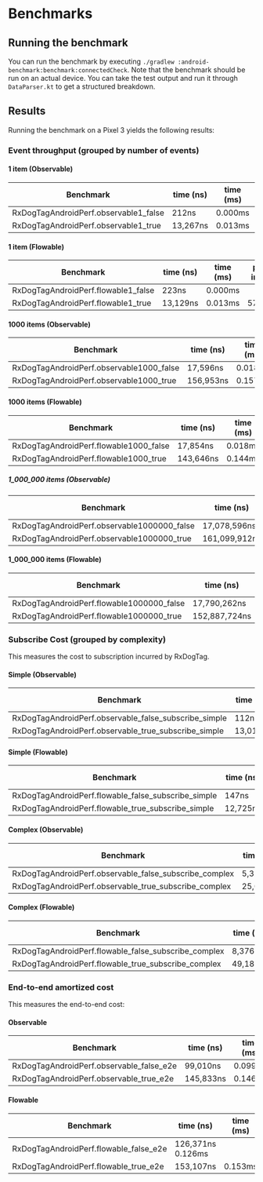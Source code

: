 # Benchmarks

## Running the benchmark

You can run the benchmark by executing `./gradlew :android-benchmark:benchmark:connectedCheck`. Note that the benchmark should be run on an actual device.
You can take the test output and run it through `DataParser.kt` to get a structured breakdown.

## Results

Running the benchmark on a Pixel 3 yields the following results:

### Event throughput (grouped by number of events)

#### 1 item (Observable)
| Benchmark | time (ns) | time (ms) | percent increase |
|----------|------------|-----------|------------------|
|RxDogTagAndroidPerf.observable1_false | 212ns | 0.000ms|
|RxDogTagAndroidPerf.observable1_true | 13,267ns | 0.013ms | 6158.02% |

#### 1 item (Flowable)
| Benchmark | time (ns) | time (ms) | percent increase |
|----------|------------|-----------|------------------|
| RxDogTagAndroidPerf.flowable1_false | 223ns | 0.000ms |
| RxDogTagAndroidPerf.flowable1_true | 13,129ns | 0.013ms | 5787.44% |

#### 1000 items (Observable)
| Benchmark | time (ns) | time (ms) | percent increase |
|---------- |-----------|-----------|------------------|
| RxDogTagAndroidPerf.observable1000_false | 17,596ns | 0.018ms
| RxDogTagAndroidPerf.observable1000_true | 156,953ns | 0.157ms | 791.98%

#### 1000 items (Flowable)
| Benchmark | time (ns) | time (ms) | percent increase |
|---------- |-----------|-----------|------------------|
| RxDogTagAndroidPerf.flowable1000_false | 17,854ns | 0.018ms
| RxDogTagAndroidPerf.flowable1000_true | 143,646ns | 0.144ms | 704.56%

##### 1_000_000 items (Observable)
| Benchmark | time (ns) | time (ms) | percent increase |
|---------- |-----------|-----------|------------------|
| RxDogTagAndroidPerf.observable1000000_false | 17,078,596ns | 17.079ms
| RxDogTagAndroidPerf.observable1000000_true | 161,099,912ns | 161.100ms | 843.29%

#### 1_000_000 items (Flowable)
| Benchmark | time (ns) | time (ms) | percent increase |
|---------- |-----------|-----------|------------------|
| RxDogTagAndroidPerf.flowable1000000_false | 17,790,262ns | 17.790ms
| RxDogTagAndroidPerf.flowable1000000_true | 152,887,724ns | 152.888ms | 759.39%

### Subscribe Cost (grouped by complexity)

This measures the cost to subscription incurred by RxDogTag.

#### Simple (Observable)
| Benchmark | time (ns) | time (ms) | percent increase |
|---------- |-----------|-----------|------------------|
| RxDogTagAndroidPerf.observable_false_subscribe_simple | 112ns | 0.000ms
| RxDogTagAndroidPerf.observable_true_subscribe_simple | 13,017ns | 0.013ms | 11522.32%

#### Simple (Flowable)
| Benchmark | time (ns) | time (ms) | percent increase |
|---------- |-----------|-----------|------------------|
| RxDogTagAndroidPerf.flowable_false_subscribe_simple | 147ns | 0.000ms
| RxDogTagAndroidPerf.flowable_true_subscribe_simple | 12,725ns | 0.013ms | 8556.46%

#### Complex (Observable)
| Benchmark | time (ns) | time (ms) | percent increase |
|---------- |-----------|-----------|------------------|
| RxDogTagAndroidPerf.observable_false_subscribe_complex | 5,322ns | 0.005ms
| RxDogTagAndroidPerf.observable_true_subscribe_complex | 25,046ns | 0.025ms | 370.61%

#### Complex (Flowable)
| Benchmark | time (ns) | time (ms) | percent increase |
|---------- |-----------|-----------|------------------|
| RxDogTagAndroidPerf.flowable_false_subscribe_complex | 8,376ns | 0.008ms
| RxDogTagAndroidPerf.flowable_true_subscribe_complex | 49,184ns | 0.049ms | 487.20%

### End-to-end amortized cost

This measures the end-to-end cost:

#### Observable
| Benchmark | time (ns) | time (ms) | percent increase |
|---------- |-----------|-----------|------------------|
| RxDogTagAndroidPerf.observable_false_e2e | 99,010ns | 0.099ms
| RxDogTagAndroidPerf.observable_true_e2e | 145,833ns | 0.146ms | 47.29%

#### Flowable
| Benchmark | time (ns) | time (ms) | percent increase |
|---------- |-----------|-----------|------------------|
| RxDogTagAndroidPerf.flowable_false_e2e | 126,371ns  0.126ms
| RxDogTagAndroidPerf.flowable_true_e2e | 153,107ns | 0.153ms | 21.16%
